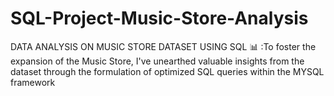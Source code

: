 # SQL-Project-Music-Store-Analysis
DATA ANALYSIS ON MUSIC STORE DATASET USING SQL 📊  :To foster the expansion of the Music Store, I've unearthed valuable insights from the dataset through the formulation of optimized SQL queries within the MYSQL framework
